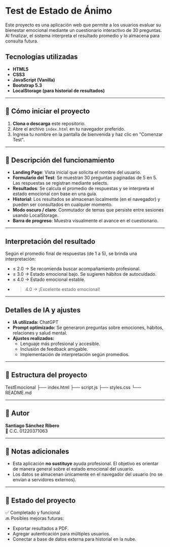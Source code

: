 # Test de Estado de Ánimo

Este proyecto es una aplicación web que permite a los usuarios evaluar su bienestar emocional mediante un cuestionario interactivo de 30 preguntas. Al finalizar, el sistema interpreta el resultado promedio y lo almacena para consulta futura.

## Tecnologías utilizadas

- **HTML5**
- **CSS3**
- **JavaScript (Vanilla)**
- **Bootstrap 5.3**
- **LocalStorage (para historial de resultados)**

---

## 🚀 Cómo iniciar el proyecto

1. **Clona o descarga** este repositorio.
2. Abre el archivo `index.html` en tu navegador preferido.
3. Ingresa tu nombre en la pantalla de bienvenida y haz clic en "Comenzar Test".

---

## 🧾 Descripción del funcionamiento

- **Landing Page**: Vista inicial que solicita el nombre del usuario.
- **Formulario del Test**: Se muestran 30 preguntas paginadas de 5 en 5. Las respuestas se registran mediante selects.
- **Resultados**: Se calcula el promedio de respuestas y se interpreta el estado emocional con base en una guía.
- **Historial**: Los resultados se almacenan localmente (en el navegador) y pueden ser consultados en cualquier momento.
- **Modo oscuro / claro**: Conmutador de temas que persiste entre sesiones usando LocalStorage.
- **Barra de progreso**: Muestra visualmente el avance en el cuestionario.

---

## Interpretación del resultado

Según el promedio final de respuestas (de 1 a 5), se brinda una interpretación:

- ≤ 2.0 → Se recomienda buscar acompañamiento profesional.
- ≤ 3.0 → Estado emocional bajo. Se sugieren hábitos de autocuidado.
- ≤ 4.0 → Estado emocional estable.
- > 4.0 → ¡Excelente estado emocional!

---

## Detalles de IA y ajustes

- **IA utilizada:** ChatGPT
- **Prompt optimizado:** Se generaron preguntas sobre emociones, hábitos, relaciones y salud mental.
- **Ajustes realizados:**
  - Lenguaje más profesional y accesible.
  - Inclusión de feedback amigable.
  - Implementación de interpretación según promedios.

---

## 📁 Estructura del proyecto

TestEmocional
├── index.html
├── script.js
├── styles.css
└── README.md


---

## 👤 Autor

**Santiago Sánchez Ribero**  
📄 C.C. 01220371063

---

## 📌 Notas adicionales

- Esta aplicación **no sustituye** ayuda profesional. El objetivo es orientar de manera general sobre el estado emocional del usuario.
- Los datos se almacenan únicamente en el navegador del usuario (no se envían a servidores externos).

---

## 🧪 Estado del proyecto

✅ Completado y funcional  
🔜 Posibles mejoras futuras:
- Exportar resultados a PDF.
- Agregar autenticación para múltiples usuarios.
- Conectar a base de datos externa para historial en la nube.
